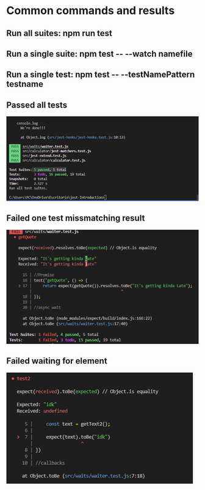 # Common commands and results

## Run all suites: npm run test

## Run a single suite: npm test -- --watch namefile

## Run a single test: npm test -- --testNamePattern testname

## Passed all tests 

![C:\Users\PC\OneDrive\Escritorio\jest-Introduction\img](https://github.com/JJimenez2117/jest-Introduction/blob/master/img/AllSuitesAndTestsPassed.png)

## Failed one test missmatching result

![img2](https://github.com/JJimenez2117/jest-Introduction/blob/master/img/failedTest_textMissmatch.png)

## Failed waiting for element

![img3](https://github.com/JJimenez2117/jest-Introduction/blob/master/img/failed_waitingforText.png)

